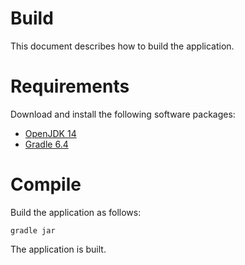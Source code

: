 # Build

This document describes how to build the application.

# Requirements

Download and install the following software packages:

* [OpenJDK 14](https://openjdk.java.net)
* [Gradle 6.4](https://gradle.org/releases)

# Compile

Build the application as follows:

    gradle jar

The application is built.

